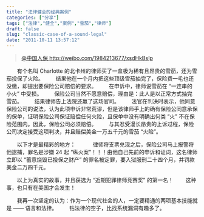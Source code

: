 ```yaml
---
title: "法律健全的经典案例"
categories: ["分享"]
tags: ["法律","健全","案例","雪茄","律师"]
draft: false
slug: "classic-case-of-a-sound-legal"
date: "2011-10-11 13:57:12"
---
```


<blockquote><a href="http://weibo.com/1984213677/xsdHkBsIp" target="_blank">@中国人保 </a> <a href="http://weibo.com/1984213677/xsdHkBsIp" target="_blank">http://weibo.com/1984213677/xsdHkBsIp</a></blockquote>　　有个名叫 Charlotte 的北卡州的律师买了一盒极为稀有且昂贵的雪茄，还为雪茄投保了火险。 
　　结果他在一个月内把这些顶级雪茄抽完了，保险费一毛也还没缴，却提出要保险公司赔偿的要求。
　　在申诉中，律师说雪茄在 “一连串的小火” 中受损。
　　保险公司当然不愿意赔偿，理由是：此人是以正常方式抽完雪茄。
　　结果律师告上法院还赢了这场官司。
　　法官在判决时表示，他同意保险公司的说法，认为此项申诉非常荒谬，但是该律师手上的确有保险公同意承保的保单，证明保险公司保证赔偿任何火险，且保单中没有明确出何类 “火” 不在保险范围内。因此，保险公司必须赔偿。
　　与其忍受漫长昂贵的上诉过程，保险公司决定接受这项判决，并且赔偿美金一万五千元的雪茄 “火险”。

　　以下才是最精彩的地方：　 
　　律师将支票兑现之后，保险公司马上报警将他逮捕，罪名是涉嫌 24 起 “纵火案”！！！由他自己先前的申诉和证词，这名律师立即以 “蓄意烧毁已投保之财产” 的罪名被定罪，要入狱服刑二十四个月，并罚款美金二万四千元。　

　　以上为真实的故事，并且获选为 “近期犯罪律师竞赛奖” 的第一名！
　　这种事，也只有在美国才会发生！

　　我再一次坚定的认为：作为一个现代社会的人，一定要精通的两项基本技能就是 —— 语言和法律。
　　钻法律的空子，比找系统漏洞有趣多了。

